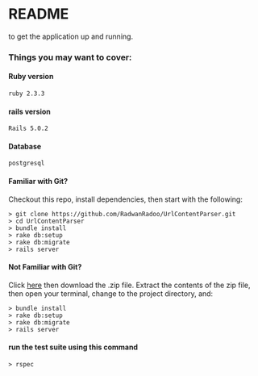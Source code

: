 # README

to get the application up and running.

### Things you may want to cover:

#### Ruby version
    ruby 2.3.3
    
#### rails version
    Rails 5.0.2

#### Database
    postgresql
    
#### Familiar with Git?
Checkout this repo, install dependencies, then start with the following:

```
> git clone https://github.com/RadwanRadoo/UrlContentParser.git
> cd UrlContentParser
> bundle install
> rake db:setup
> rake db:migrate
> rails server
```

#### Not Familiar with Git?
Click [here](https://github.com/RadwanRadoo/UrlContentParser/archive/develop.zip) then download the .zip file.  Extract the contents of the zip file, then open your terminal, change to the project directory, and:

```
> bundle install
> rake db:setup
> rake db:migrate
> rails server
```
    
#### run the test suite using this command

```
> rspec
```
